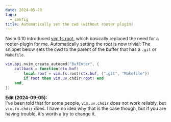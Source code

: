 ```yaml
---
date: 2024-05-20
tags:
  - config
title: Automatically set the cwd (without rooter plugin)
---
```


<!-- vale Google.FirstPerson = NO -->

Nvim 0.10 introduced
[vim.fs.root](https://neovim.io/doc/user/lua.html#vim.fs.root()), which
basically replaced the need for a rooter-plugin for me. Automatically setting
the root is now trivial: The snippet below sets the cwd to the parent of the
buffer that has a `.git` or `Makefile`.

```lua
vim.api.nvim_create_autocmd("BufEnter", {
	callback = function(ctx.buf)
		local root = vim.fs.root(ctx.buf, {".git", "Makefile"})
		if root then vim.uv.chdir(root) end
	end,
})
```

**Edit (2024-09-05):**  
I've been told that for some people, `vim.uv.chdir` does not work reliably, but
`vim.fn.chdir` does. I have no idea why that is the case though, but if you are
having trouble, it's worth a try to change it.
